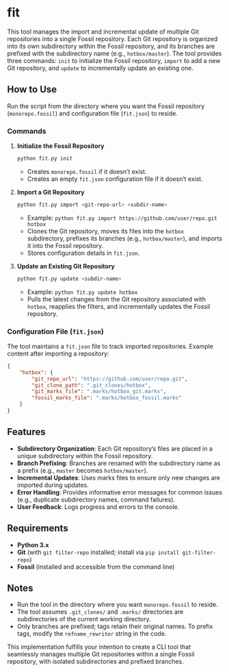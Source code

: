 # fit

This tool manages the import and incremental update of multiple Git repositories into a single Fossil repository. Each Git repository is organized into its own subdirectory within the Fossil repository, and its branches are prefixed with the subdirectory name (e.g., `hotbox/master`). The tool provides three commands: `init` to initialize the Fossil repository, `import` to add a new Git repository, and `update` to incrementally update an existing one.

## How to Use

Run the script from the directory where you want the Fossil repository (`monorepo.fossil`) and configuration file (`fit.json`) to reside.

### Commands

1. **Initialize the Fossil Repository**
   ```bash
   python fit.py init
   ```
   - Creates `monorepo.fossil` if it doesn’t exist.
   - Creates an empty `fit.json` configuration file if it doesn’t exist.

2. **Import a Git Repository**
   ```bash
   python fit.py import <git-repo-url> <subdir-name>
   ```
   - Example: `python fit.py import https://github.com/user/repo.git hotbox`
   - Clones the Git repository, moves its files into the `hotbox` subdirectory, prefixes its branches (e.g., `hotbox/master`), and imports it into the Fossil repository.
   - Stores configuration details in `fit.json`.

3. **Update an Existing Git Repository**
   ```bash
   python fit.py update <subdir-name>
   ```
   - Example: `python fit.py update hotbox`
   - Pulls the latest changes from the Git repository associated with `hotbox`, reapplies the filters, and incrementally updates the Fossil repository.

### Configuration File (`fit.json`)

The tool maintains a `fit.json` file to track imported repositories. Example content after importing a repository:

```json
{
    "hotbox": {
        "git_repo_url": "https://github.com/user/repo.git",
        "git_clone_path": ".git_clones/hotbox",
        "git_marks_file": ".marks/hotbox_git.marks",
        "fossil_marks_file": ".marks/hotbox_fossil.marks"
    }
}
```

## Features

- **Subdirectory Organization**: Each Git repository’s files are placed in a unique subdirectory within the Fossil repository.
- **Branch Prefixing**: Branches are renamed with the subdirectory name as a prefix (e.g., `master` becomes `hotbox/master`).
- **Incremental Updates**: Uses marks files to ensure only new changes are imported during updates.
- **Error Handling**: Provides informative error messages for common issues (e.g., duplicate subdirectory names, command failures).
- **User Feedback**: Logs progress and errors to the console.

## Requirements

- **Python 3.x**
- **Git** (with `git filter-repo` installed; install via `pip install git-filter-repo`)
- **Fossil** (installed and accessible from the command line)

## Notes

- Run the tool in the directory where you want `monorepo.fossil` to reside.
- The tool assumes `.git_clones/` and `.marks/` directories are subdirectories of the current working directory.
- Only branches are prefixed; tags retain their original names. To prefix tags, modify the `refname_rewriter` string in the code.

This implementation fulfills your intention to create a CLI tool that seamlessly manages multiple Git repositories within a single Fossil repository, with isolated subdirectories and prefixed branches.